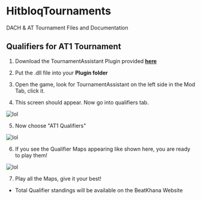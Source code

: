 # HitbloqTournaments
DACH &amp; AT Tournament Files and Documentation

## Qualifiers for AT1 Tournament
1. Download the TournamentAssistant Plugin provided **[here](https://github.com/riasuh/HitbloqTournaments/releases/latest)**

2. Put the .dll file into your **Plugin folder**

3. Open the game, look for TournamentAssistant on the left side in the Mod Tab, click it.

4. This screen should appear. Now go into qualifiers tab.

![lol](https://i.imgur.com/Eos04bP.png)

5. Now choose "AT1 Qualifiers" 
                    
![lol](https://i.imgur.com/m1I7JZT.png)

6. If you see the Qualifier Maps appearing like shown here, you are ready to play them!

![lol](https://i.imgur.com/m4mWCNW.png)

7. Play all the Maps, give it your best!

- Total Qualifier standings will be available on the BeatKhana Website
